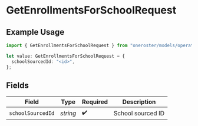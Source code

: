 # GetEnrollmentsForSchoolRequest

## Example Usage

```typescript
import { GetEnrollmentsForSchoolRequest } from "oneroster/models/operations";

let value: GetEnrollmentsForSchoolRequest = {
  schoolSourcedId: "<id>",
};
```

## Fields

| Field              | Type               | Required           | Description        |
| ------------------ | ------------------ | ------------------ | ------------------ |
| `schoolSourcedId`  | *string*           | :heavy_check_mark: | School sourced ID  |